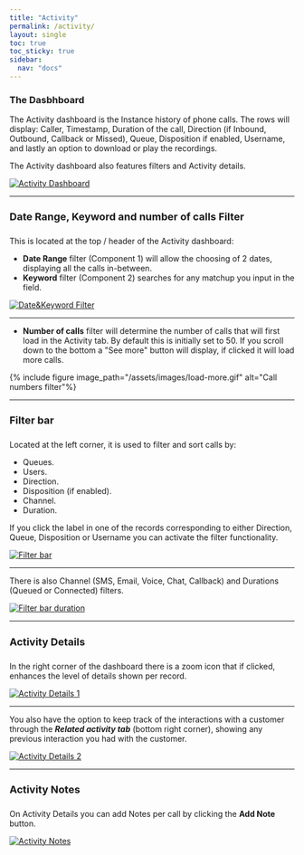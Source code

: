 ```yaml
---
title: "Activity"
permalink: /activity/
layout: single
toc: true
toc_sticky: true
sidebar: 
  nav: "docs"
---
```


### The Dasbhboard

The Activity dashboard is the Instance history of phone calls. The rows will display: Caller, Timestamp, Duration of the call, Direction (if Inbound, Outbound, Callback or Missed), Queue, Disposition if enabled, Username, and lastly an option to download or play the recordings.

The Activity dashboard also features filters and Activity details.

[![Activity Dashboard](/assets/images/activity-dashboard.jpg)](/assets/images/activity-dashboard.jpg)

----

#### Date Range, Keyword and number of calls Filter

This is located at the top / header of the Activity dashboard:

- **Date Range** filter (Component 1) will allow the choosing of 2 dates, displaying all the calls in-between. 
- **Keyword** filter (Component 2) searches for any matchup you input in the field.

[![Date&Keyword Filter](/assets/images/date-keyword-filter.jpg)](/assets/images/date-keyword-filter.jpg)

----

- **Number of calls** filter will determine the number of calls that will first load in the Activity tab. By default this is initially set to 50. If you scroll down to the bottom a "See more" button will display, if clicked it will load more calls. 

{% include figure image_path="/assets/images/load-more.gif" alt="Call numbers filter"%}

----

#### Filter bar

Located at the left corner, it is used to filter and sort calls by: 

- Queues. 
- Users. 
- Direction. 
- Disposition (if enabled). 
- Channel.
- Duration.

If you click the label in one of the records corresponding to either Direction, Queue, Disposition or Username you can activate the filter functionality.

[![Filter bar](/assets/images/filter-bar.jpg)](/assets/images/filter-bar.jpg)

----

There is also Channel (SMS, Email, Voice, Chat, Callback) and Durations (Queued or Connected) filters.

[![Filter bar duration](/assets/images/activity-durations-filter.jpg)](/assets/images/activity-durations-filter.jpg)

----

#### Activity Details

In the right corner of the dashboard there is a zoom icon that if clicked, enhances the level of details shown per record.

[![Activity Details 1](/assets/images/activity-details-1.jpg)](/assets/images/activity-details-1.jpg)

----

You also have the option to keep track of the interactions with a customer through the ***Related activity tab*** (bottom right corner), showing any previous interaction you had with the customer.

[![Activity Details 2](/assets/images/activity-details-2.jpg)](/assets/images/activity-details-2.jpg)

----

#### Activity Notes

On Activity Details you can add Notes per call by clicking the **Add Note** button.

[![Activity Notes](/assets/images/activity-note.jpg)](/assets/images/activity-note.jpg)

<style>
   h4 {
      font-size: 18px;
   }
</style>

